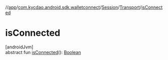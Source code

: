 //[app](../../../../index.md)/[com.kycdao.android.sdk.walletconnect](../../index.md)/[Session](../index.md)/[Transport](index.md)/[isConnected](is-connected.md)

# isConnected

[androidJvm]\
abstract fun [isConnected](is-connected.md)(): [Boolean](https://kotlinlang.org/api/latest/jvm/stdlib/kotlin/-boolean/index.html)
